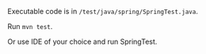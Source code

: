 Executable code is in `/test/java/spring/SpringTest.java`.

Run `mvn test`.

Or use IDE of your choice and run SpringTest.
